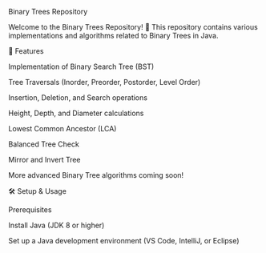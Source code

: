 Binary Trees Repository

Welcome to the Binary Trees Repository! 🌳 This repository contains various implementations and algorithms related to Binary Trees in Java.

📌 Features

Implementation of Binary Search Tree (BST)

Tree Traversals (Inorder, Preorder, Postorder, Level Order)

Insertion, Deletion, and Search operations

Height, Depth, and Diameter calculations

Lowest Common Ancestor (LCA)

Balanced Tree Check

Mirror and Invert Tree

More advanced Binary Tree algorithms coming soon!

🛠️ Setup & Usage

Prerequisites

Install Java (JDK 8 or higher)

Set up a Java development environment (VS Code, IntelliJ, or Eclipse)
